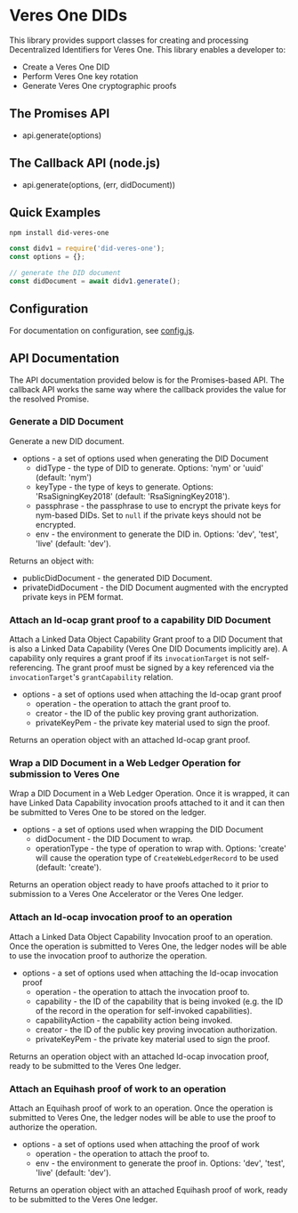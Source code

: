 # Veres One DIDs

This library provides support classes for creating and processing
Decentralized Identifiers for Veres One. This library enables a developer to:

* Create a Veres One DID
* Perform Veres One key rotation
* Generate Veres One cryptographic proofs

## The Promises API

  * api.generate(options)

## The Callback API (node.js)

  * api.generate(options, (err, didDocument))

## Quick Examples

```
npm install did-veres-one
```

```js
const didv1 = require('did-veres-one');
const options = {};

// generate the DID document
const didDocument = await didv1.generate();
```

## Configuration

For documentation on configuration, see [config.js](./lib/config.js).

## API Documentation

The API documentation provided below is for the Promises-based API. The
callback API works the same way where the callback provides the value for the
resolved Promise.

### Generate a DID Document

Generate a new DID document.

* options - a set of options used when generating the DID Document
  * didType - the type of DID to generate.
      Options: 'nym' or 'uuid' (default: 'nym')
  * keyType - the type of keys to generate.
      Options: 'RsaSigningKey2018' (default: 'RsaSigningKey2018').
  * passphrase - the passphrase to use to encrypt the private keys for
      nym-based DIDs. Set to `null` if the private keys should not be encrypted.
  * env - the environment to generate the DID in.
      Options: 'dev', 'test', 'live' (default: 'dev').

Returns an object with:

* publicDidDocument - the generated DID Document.
* privateDidDocument - the DID Document augmented with the encrypted private
    keys in PEM format.

### Attach an ld-ocap grant proof to a capability DID Document

Attach a Linked Data Object Capability Grant proof to a DID Document that is
also a Linked Data Capability (Veres One DID Documents implicitly are). A
capability only requires a grant proof if its `invocationTarget` is not
self-referencing. The grant proof must be signed by a key referenced via
the `invocationTarget`'s `grantCapability` relation.

* options - a set of options used when attaching the ld-ocap grant proof
  * operation - the operation to attach the grant proof to.
  * creator - the ID of the public key proving grant authorization.
  * privateKeyPem - the private key material used to sign the proof.

Returns an operation object with an attached ld-ocap grant proof.

### Wrap a DID Document in a Web Ledger Operation for submission to Veres One

Wrap a DID Document in a Web Ledger Operation. Once it is wrapped, it can
have Linked Data Capability invocation proofs attached to it and it can then
be submitted to Veres One to be stored on the ledger.

* options - a set of options used when wrapping the DID Document
  * didDocument - the DID Document to wrap.
  * operationType - the type of operation to wrap with.
      Options: 'create' will cause the operation type of `CreateWebLedgerRecord`
        to be used (default: 'create').

Returns an operation object ready to have proofs attached to it prior to
submission to a Veres One Accelerator or the Veres One ledger.

### Attach an ld-ocap invocation proof to an operation

Attach a Linked Data Object Capability Invocation proof to an operation. Once
the operation is submitted to Veres One, the ledger nodes will be able to
use the invocation proof to authorize the operation.

* options - a set of options used when attaching the ld-ocap invocation proof
  * operation - the operation to attach the invocation proof to.
  * capability - the ID of the capability that is being invoked (e.g. the
      ID of the record in the operation for self-invoked capabilities).
  * capabilityAction - the capability action being invoked.
  * creator - the ID of the public key proving invocation authorization.
  * privateKeyPem - the private key material used to sign the proof.

Returns an operation object with an attached ld-ocap invocation proof, ready to
be submitted to the Veres One ledger.

### Attach an Equihash proof of work to an operation

Attach an Equihash proof of work to an operation. Once the operation is
submitted to Veres One, the ledger nodes will be able to use the proof to
authorize the operation.

* options - a set of options used when attaching the proof of work
  * operation - the operation to attach the proof to.
  * env - the environment to generate the proof in.
      Options: 'dev', 'test', 'live' (default: 'dev').

Returns an operation object with an attached Equihash proof of work, ready to
be submitted to the Veres One ledger.
